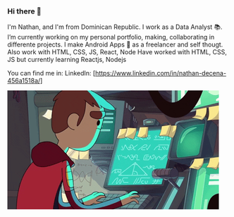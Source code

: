 ### Hi there 👋

I'm Nathan, and I'm from Dominican Republic. I work as a Data Analyst 📚. 
I’m currently working on my personal portfolio, making, collaborating in differente projects.
I make Android Apps 📱 as a freelancer and self thougt. Also work with HTML, CSS, JS, React, Node
Have worked with HTML, CSS, JS but currently learning Reactjs, Nodejs

You can find me in: 
LinkedIn: [https://www.linkedin.com/in/nathan-decena-456a1518a/]    

![alt text](https://github.com/NathanHub/NathanHub/blob/main/img.gif)
<!--

- 🔭 I’m currently working on ...
- 🌱 I’m currently learning ...
- 👯 I’m looking to collaborate on ...
- 🤔 I’m looking for help with ...
- 💬 Ask me about ...
- 📫 How to reach me: ...
- 😄 Pronouns: ...
- ⚡ Fun fact: ...
-->
